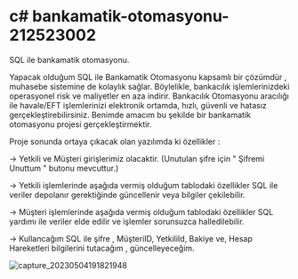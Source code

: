 # c# bankamatik-otomasyonu-212523002
SQL ile bankamatik otomasyonu.

 Yapacak olduğum SQL ile Bankamatik Otomasyonu kapsamlı bir çözümdür , muhasebe sistemine de kolaylık sağlar.
 Böylelikle, bankacılık işlemlerinizdeki operasyonel risk ve maliyetler en aza indirir. Bankacılık Otomasyonu aracılığı ile havale/EFT işlemlerinizi elektronik ortamda, hızlı, güvenli ve hatasız gerçekleştirebilirsiniz.
 Benimde amacım bu şekilde bir bankamatik otomasyonu projesi gerçekleştirmektir.
 
 Proje sonunda ortaya çıkacak olan yazılımda ki özellikler :
 
  -> Yetkili ve Müşteri girişlerimiz olacaktir. (Unutulan şifre için " Şifremi Unuttum " butonu mevcuttur.)
  
  -> Yetkili işlemlerinde aşağıda vermiş olduğum tablodaki özellikler SQL ile veriler depolanır gerektiğinde güncellenir veya bilgiler çekilebilir.
  
  -> Müşteri işlemlerinde aşağıda vermiş olduğum tablodaki özellikler SQL yardımı ile veriler elde edilir ve işlemler sorunsuzca halledilebilir.
  
  -> Kullancağım SQL ile şifre ,  MüşteriID, YetkiliId, Bakiye ve, Hesap Hareketleri bilgilerini tutacağım , güncelleyeceğim.
  
![capture_20230504191821948](https://user-images.githubusercontent.com/115742666/236269563-07d31fdf-c1f6-4db8-a43a-fc7d74c59e96.jpg)
